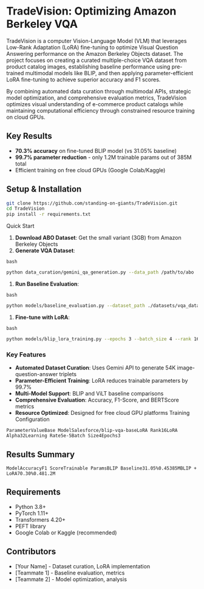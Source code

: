 # TradeVision: Optimizing Amazon Berkeley VQA


TradeVision is a computer Vision-Language Model (VLM) that leverages Low-Rank Adaptation (LoRA) fine-tuning to optimize Visual Question Answering performance on the Amazon Berkeley Objects dataset. The project focuses on creating a curated multiple-choice VQA dataset from product catalog images, establishing baseline performance using pre-trained multimodal models like BLIP, and then applying parameter-efficient LoRA fine-tuning to achieve superior accuracy and F1 scores.

By combining automated data curation through multimodal APIs, strategic model optimization, and comprehensive evaluation metrics, TradeVision optimizes visual understanding of e-commerce product catalogs while maintaining computational efficiency through constrained resource training on cloud GPUs.

## Key Results
* **70.3% accuracy** on fine-tuned BLIP model (vs 31.05% baseline)
* **99.7% parameter reduction** - only 1.2M trainable params out of 385M total
* Efficient training on free cloud GPUs (Google Colab/Kaggle)

## Setup & Installation

```bash
git clone https://github.com/standing-on-giants/TradeVision.git
cd TradeVision
pip install -r requirements.txt
```

Quick Start
1. **Download ABO Dataset**: Get the small variant (3GB) from Amazon Berkeley Objects
2. **Generate VQA Dataset**:

```
bash
```


```bash
python data_curation/gemini_qa_generation.py --data_path /path/to/abo
```

1. **Run Baseline Evaluation**:

```
bash
```


```bash
python models/baseline_evaluation.py --dataset_path ./datasets/vqa_dataset.csv
```

1. **Fine-tune with LoRA**:

```
bash
```


```bash
python models/blip_lora_training.py --epochs 3 --batch_size 4 --rank 16
```

### Key Features
* **Automated Dataset Curation**: Uses Gemini API to generate 54K image-question-answer triplets
* **Parameter-Efficient Training**: LoRA reduces trainable parameters by 99.7%
* **Multi-Model Support**: BLIP and ViLT baseline comparisons
* **Comprehensive Evaluation**: Accuracy, F1-Score, and BERTScore metrics
* **Resource Optimized**: Designed for free cloud GPU platforms
Training Configuration

```
ParameterValueBase ModelSalesforce/blip-vqa-baseLoRA Rank16LoRA Alpha32Learning Rate5e-5Batch Size4Epochs3
```

## Results Summary

```
ModelAccuracyF1 ScoreTrainable ParamsBLIP Baseline31.05%0.45385MBLIP + LoRA70.30%0.481.2M
```
## Requirements
* Python 3.8+
* PyTorch 1.11+
* Transformers 4.20+
* PEFT library
* Google Colab or Kaggle (recommended)

## Contributors
* [Your Name] - Dataset curation, LoRA implementation
* [Teammate 1] - Baseline evaluation, metrics
* [Teammate 2] - Model optimization, analysis  


